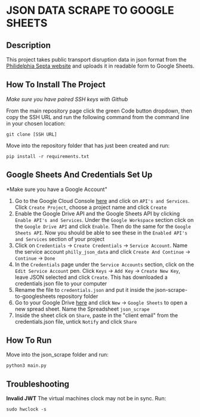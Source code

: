 # JSON DATA SCRAPE TO GOOGLE SHEETS

## Description

This project takes public transport disruption data in json format from the [Philidelphia Septa website](http://www3.septa.org/hackathon/Alerts/get_alert_data.php?req1=all) and uploads it in readable form to Google 
Sheets.

## How To Install The Project

*Make sure you have paired SSH keys with Github*

From the main repository page click the green Code button dropdown, then copy the SSH URL and run the following command from the command line in your chosen location:
```
git clone [SSH URL]
```
Move into the repository folder that has just been created and run:
```
pip install -r requirements.txt
```

## Google Sheets And Credentials Set Up

*Make sure you have a Google Account"

1. Go to the Google Cloud Console [here](https://console.cloud.google.com/) and click on `API's and Services`. Click `Create Project`, choose a project name and click `Create`
2. Enable the Google Drive API and the Google Sheets API by clicking `Enable API's and Services`. Under the `Google Workspace` section click on the
   `Google Drive API` and click `Enable`. Then do the same for the `Google Sheets API`. Now you should be able to see these in the `Enabled API's and Services` section
   of your project
3. Click on `Credentials` -> `Create Credentials` -> `Service Account`. Name the service account `philly_json_data` and click `Create And Continue` -> `Continue` ->
   `Done`
4. In the `Credentials` page under the `Service Accounts` section, click on the `Edit Service Account` pen. Click `Keys` -> `Add Key` -> `Create New Key`, 
   leave JSON selected and click `Create`. This has downloaded a credentials json file to your computer
6. Rename the file to `credentials.json` and put it inside the json-scrape-to-googlesheets repository folder
7. Go to your Google Drive [here](https://drive.google.com/drive/my-drive) and click `New` -> `Google Sheets` to open a new spread sheet. Name the Spreadsheet `json_scrape`
8. Inside the sheet click on `Share`, paste in the "client email" from the credentials.json file, untick `Notify` and click `Share`

## How To Run

Move into the json_scrape folder and run:
```
python3 main.py
```

## Troubleshooting

**Invalid JWT** The virtual machines clock may not be in sync. Run:
```
sudo hwclock -s
```
